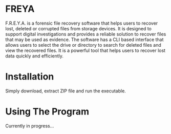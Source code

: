 # FREYA
F.R.E.Y.A. is a forensic file recovery software that helps users to recover lost, deleted or corrupted files from storage devices. 
It is designed to support digital investigations and provides a reliable solution to recover files that may be used as evidence. 
The software has a CLI based interface that allows users to select the drive or directory to search for deleted files and view the recovered files. 
It is a powerful tool that helps users to recover lost data quickly and efficiently.
# Installation
Simply download, extract ZIP file and run the executable.
# Using The Program
Currently in progress...
